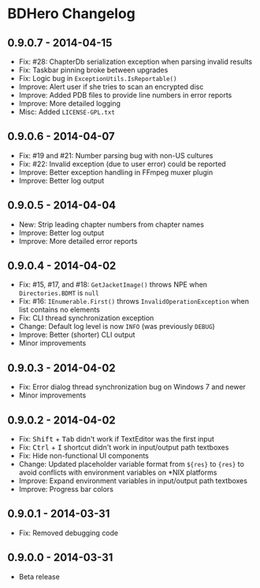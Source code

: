 BDHero Changelog
================

0.9.0.7 - 2014-04-15
--------------------

*   Fix: #28: ChapterDb serialization exception when parsing invalid results
*   Fix: Taskbar pinning broke between upgrades
*   Fix: Logic bug in `ExceptionUtils.IsReportable()`
*   Improve: Alert user if she tries to scan an encrypted disc
*   Improve: Added PDB files to provide line numbers in error reports
*   Improve: More detailed logging
*   Misc: Added `LICENSE-GPL.txt`

0.9.0.6 - 2014-04-07
--------------------

*   Fix: #19 and #21: Number parsing bug with non-US cultures
*   Fix: #22: Invalid exception (due to user error) could be reported
*   Improve: Better exception handling in FFmpeg muxer plugin
*   Improve: Better log output

0.9.0.5 - 2014-04-04
--------------------

*   New: Strip leading chapter numbers from chapter names
*   Improve: Better log output
*   Improve: More detailed error reports

0.9.0.4 - 2014-04-02
--------------------

*   Fix: #15, #17, and #18: `GetJacketImage()` throws NPE when
    `Directories.BDMT` is `null`
*   Fix: #16: `IEnumerable.First()` throws `InvalidOperationException` when list
    contains no elements
*   Fix: CLI thread synchronization exception
*   Change: Default log level is now `INFO` (was previously `DEBUG`)
*   Improve: Better (shorter) CLI output
*   Minor improvements

0.9.0.3 - 2014-04-02
--------------------

*   Fix: Error dialog thread synchronization bug on Windows 7 and newer
*   Minor improvements

0.9.0.2 - 2014-04-02
--------------------

*   Fix: <kbd>Shift</kbd> + <kbd>Tab</kbd> didn't work if TextEditor was the
    first input
*   Fix: <kbd>Ctrl</kbd> + <kbd>I</kbd> shortcut didn't work in input/output
    path textboxes
*   Fix: Hide non-functional UI components
*   Change: Updated placeholder variable format from `${res}` to `{res}`
    to avoid conflicts with environment variables on *NIX platforms
*   Improve: Expand environment variables in input/output path textboxes
*   Improve: Progress bar colors

0.9.0.1 - 2014-03-31
--------------------

*   Fix: Removed debugging code

0.9.0.0 - 2014-03-31
--------------------

*   Beta release
